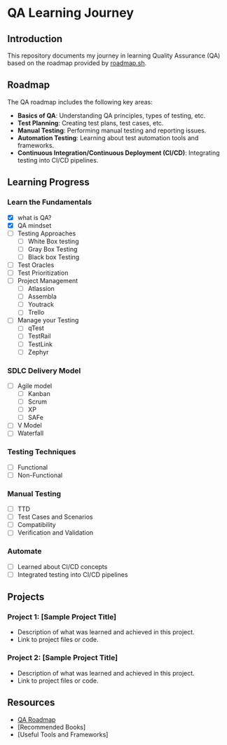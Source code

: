 # QA Learning Journey

## Introduction
This repository documents my journey in learning Quality Assurance (QA) based on the roadmap provided by [roadmap.sh](https://roadmap.sh/qa). 

## Roadmap
The QA roadmap includes the following key areas:
- **Basics of QA**: Understanding QA principles, types of testing, etc.
- **Test Planning**: Creating test plans, test cases, etc.
- **Manual Testing**: Performing manual testing and reporting issues.
- **Automation Testing**: Learning about test automation tools and frameworks.
- **Continuous Integration/Continuous Deployment (CI/CD)**: Integrating testing into CI/CD pipelines.

## Learning Progress
### Learn the Fundamentals
- [x]  what is QA?
- [x] QA mindset
- [ ] Testing Approaches
  - [ ] White Box testing
  - [ ] Gray Box Testing
  - [ ] Black box Testing
- [ ] Test Oracles
- [ ] Test Prioritization
- [ ] Project Management
  - [ ] Atlassion
  - [ ] Assembla
  - [ ] Youtrack
  - [ ] Trello
- [ ] Manage your Testing
  - [ ] qTest
  - [ ] TestRail
  - [ ] TestLink
  - [ ] Zephyr  

### SDLC Delivery Model
- [ ] Agile model
  - [ ] Kanban
  - [ ] Scrum
  - [ ] XP
  - [ ] SAFe
- [ ] V Model
- [ ] Waterfall

### Testing Techniques
- [ ] Functional
- [ ] Non-Functional

### Manual Testing
- [ ] TTD
- [ ] Test Cases and Scenarios
- [ ] Compatibility
- [ ] Verification and Validation

### Automate
- [ ] Learned about CI/CD concepts
- [ ] Integrated testing into CI/CD pipelines

## Projects
### Project 1: [Sample Project Title]
- Description of what was learned and achieved in this project.
- Link to project files or code.

### Project 2: [Sample Project Title]
- Description of what was learned and achieved in this project.
- Link to project files or code.

## Resources
- [QA Roadmap](https://roadmap.sh/qa)
- [Recommended Books]
- [Useful Tools and Frameworks]

